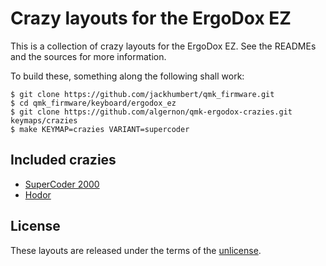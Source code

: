 Crazy layouts for the ErgoDox EZ
==========================================

This is a collection of crazy layouts for the ErgoDox EZ. See the READMEs and
the sources for more information.

To build these, something along the following shall work:

```
$ git clone https://github.com/jackhumbert/qmk_firmware.git
$ cd qmk_firmware/keyboard/ergodox_ez
$ git clone https://github.com/algernon/qmk-ergodox-crazies.git keymaps/crazies
$ make KEYMAP=crazies VARIANT=supercoder
```

## Included crazies

* [SuperCoder 2000](variants/supercoder#readme)
* [Hodor](variants/hodor#readme)

## License

These layouts are released under the terms of the
[unlicense](http://unlicense.org/).
